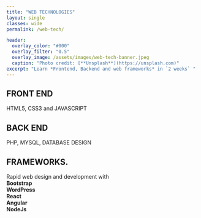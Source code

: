 ```yaml
---
title: "WEB TECHNOLOGIES"
layout: single
classes: wide
permalink: /web-tech/

header:
  overlay_color: "#000"
  overlay_filter: "0.5"
  overlay_image: /assets/images/web-tech-banner.jpeg
  caption: "Photo credit: [**Unsplash**](https://unsplash.com)"
excerpt: "Learn *Frontend, Backend and web frameworks* in `2 weeks` "
---
```



## FRONT END

HTML5, CSS3 and JAVASCRIPT


## BACK END

PHP, MYSQL, DATABASE DESIGN

## FRAMEWORKS.
Rapid web design and development with  
**Bootstrap**  
**WordPress**  
**React**  
**Angular**  
**NodeJs**  

